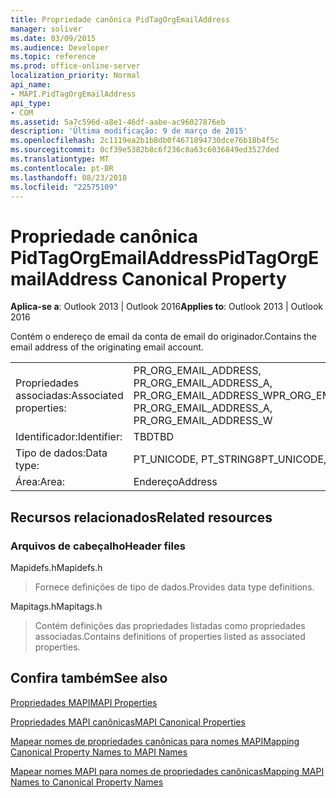 ```yaml
---
title: Propriedade canônica PidTagOrgEmailAddress
manager: soliver
ms.date: 03/09/2015
ms.audience: Developer
ms.topic: reference
ms.prod: office-online-server
localization_priority: Normal
api_name:
- MAPI.PidTagOrgEmailAddress
api_type:
- COM
ms.assetid: 5a7c596d-a8e1-46df-aabe-ac96027876eb
description: 'Última modificação: 9 de março de 2015'
ms.openlocfilehash: 2c1119ea2b1b8db0f4671894730dce76b18b4f5c
ms.sourcegitcommit: 0cf39e5382b8c6f236c8a63c6036849ed3527ded
ms.translationtype: MT
ms.contentlocale: pt-BR
ms.lasthandoff: 08/23/2018
ms.locfileid: "22575109"
---
```

# <a name="pidtagorgemailaddress-canonical-property"></a><span data-ttu-id="912d7-103">Propriedade canônica PidTagOrgEmailAddress</span><span class="sxs-lookup"><span data-stu-id="912d7-103">PidTagOrgEmailAddress Canonical Property</span></span>

  
  
<span data-ttu-id="912d7-104">**Aplica-se a**: Outlook 2013 | Outlook 2016</span><span class="sxs-lookup"><span data-stu-id="912d7-104">**Applies to**: Outlook 2013 | Outlook 2016</span></span> 
  
<span data-ttu-id="912d7-105">Contém o endereço de email da conta de email do originador.</span><span class="sxs-lookup"><span data-stu-id="912d7-105">Contains the email address of the originating email account.</span></span>
  
|||
|:-----|:-----|
|<span data-ttu-id="912d7-106">Propriedades associadas:</span><span class="sxs-lookup"><span data-stu-id="912d7-106">Associated properties:</span></span>  <br/> |<span data-ttu-id="912d7-107">PR_ORG_EMAIL_ADDRESS, PR_ORG_EMAIL_ADDRESS_A, PR_ORG_EMAIL_ADDRESS_W</span><span class="sxs-lookup"><span data-stu-id="912d7-107">PR_ORG_EMAIL_ADDRESS, PR_ORG_EMAIL_ADDRESS_A, PR_ORG_EMAIL_ADDRESS_W</span></span>  <br/> |
|<span data-ttu-id="912d7-108">Identificador:</span><span class="sxs-lookup"><span data-stu-id="912d7-108">Identifier:</span></span>  <br/> |<span data-ttu-id="912d7-109">TBD</span><span class="sxs-lookup"><span data-stu-id="912d7-109">TBD</span></span>  <br/> |
|<span data-ttu-id="912d7-110">Tipo de dados:</span><span class="sxs-lookup"><span data-stu-id="912d7-110">Data type:</span></span>  <br/> |<span data-ttu-id="912d7-111">PT_UNICODE, PT_STRING8</span><span class="sxs-lookup"><span data-stu-id="912d7-111">PT_UNICODE, PT_STRING8</span></span>  <br/> |
|<span data-ttu-id="912d7-112">Área:</span><span class="sxs-lookup"><span data-stu-id="912d7-112">Area:</span></span>  <br/> |<span data-ttu-id="912d7-113">Endereço</span><span class="sxs-lookup"><span data-stu-id="912d7-113">Address</span></span>  <br/> |
   
## <a name="related-resources"></a><span data-ttu-id="912d7-114">Recursos relacionados</span><span class="sxs-lookup"><span data-stu-id="912d7-114">Related resources</span></span>

### <a name="header-files"></a><span data-ttu-id="912d7-115">Arquivos de cabeçalho</span><span class="sxs-lookup"><span data-stu-id="912d7-115">Header files</span></span>

<span data-ttu-id="912d7-116">Mapidefs.h</span><span class="sxs-lookup"><span data-stu-id="912d7-116">Mapidefs.h</span></span>
  
> <span data-ttu-id="912d7-117">Fornece definições de tipo de dados.</span><span class="sxs-lookup"><span data-stu-id="912d7-117">Provides data type definitions.</span></span>
    
<span data-ttu-id="912d7-118">Mapitags.h</span><span class="sxs-lookup"><span data-stu-id="912d7-118">Mapitags.h</span></span>
  
> <span data-ttu-id="912d7-119">Contém definições das propriedades listadas como propriedades associadas.</span><span class="sxs-lookup"><span data-stu-id="912d7-119">Contains definitions of properties listed as associated properties.</span></span>
    
## <a name="see-also"></a><span data-ttu-id="912d7-120">Confira também</span><span class="sxs-lookup"><span data-stu-id="912d7-120">See also</span></span>



[<span data-ttu-id="912d7-121">Propriedades MAPI</span><span class="sxs-lookup"><span data-stu-id="912d7-121">MAPI Properties</span></span>](mapi-properties.md)
  
[<span data-ttu-id="912d7-122">Propriedades MAPI canônicas</span><span class="sxs-lookup"><span data-stu-id="912d7-122">MAPI Canonical Properties</span></span>](mapi-canonical-properties.md)
  
[<span data-ttu-id="912d7-123">Mapear nomes de propriedades canônicas para nomes MAPI</span><span class="sxs-lookup"><span data-stu-id="912d7-123">Mapping Canonical Property Names to MAPI Names</span></span>](mapping-canonical-property-names-to-mapi-names.md)
  
[<span data-ttu-id="912d7-124">Mapear nomes MAPI para nomes de propriedades canônicas</span><span class="sxs-lookup"><span data-stu-id="912d7-124">Mapping MAPI Names to Canonical Property Names</span></span>](mapping-mapi-names-to-canonical-property-names.md)

